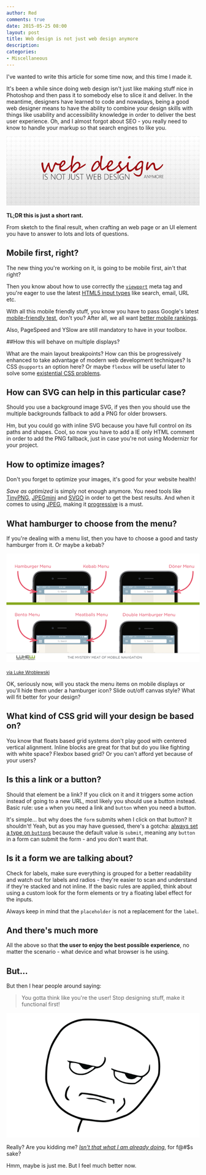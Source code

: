 ```yaml
---
author: Red
comments: true
date: 2015-05-25 08:00
layout: post
title: Web design is not just web design anymore
description: 
categories:
- Miscellaneous
---
```


I've wanted to write this article for some time now, and this time I made it. 

It's been a while since doing web design isn't just like making stuff nice in Photoshop and then pass it to somebody else to slice it and deliver. In the meantime, designers have learned to code and nowadays, being a good web designer means to have the ability to combine your design skills with things like usability and accessibility knowledge in order to deliver the best user experience. Oh, and I almost forgot about SEO - you really need to know to handle your markup so that search engines to like you.

![web design](/wp-content/uploads/2015/05/webdesign.png)

<!-- more -->

**TL;DR this is just a short rant.**

From sketch to the final result, when crafting an web page or an UI element you have to answer to lots and lots of questions.

## Mobile first, right?
The new thing you're working on it, is going to be mobile first, ain't that right? 

Then you know about how to use correctly the [`viewport`](http://webdesign.tutsplus.com/tutorials/quick-tip-dont-forget-the-viewport-meta-tag--webdesign-5972) meta tag and you're eager to use the latest [HTML5 input types](http://html5doctor.com/html5-forms-input-types/) like search, email, URL etc.

With all this mobile friendly stuff, you know you have to pass Google's latest [mobile-friendly test](https://www.google.com/webmasters/tools/mobile-friendly/), don't you? After all, we all want [better mobile rankings](http://www.advancedwebranking.com/blog/google-mobile-update-study/). 

Also, PageSpeed and YSlow are still mandatory to have in your toolbox. 

##How this will behave on multiple displays?

What are the main layout breakpoints? How can this be progressively enhanced to take advantage of modern web development techniques? Is CSS `@supports` an option here? Or maybe `flexbox` will be useful later to solve some [existential CSS problems](http://philipwalton.github.io/solved-by-flexbox/).

## How can SVG can help in this particular case?
Should you use a background image SVG, if yes then you should use the multiple backgrounds fallback to add a PNG for older browsers. 

Hm, but you could go with inline SVG because you have full control on its paths and shapes. Cool, so now you have to add a IE only HTML comment in order to add the PNG fallback, just in case you're not using Modernizr for your project.

## How to optimize images?

Don't you forget to optimize your images, it's good for your website health!

*Save as optimized* is simply not enough anymore. You need tools like [TinyPNG](https://tinypng.com/), [JPEGmini](http://www.jpegmini.com/) and [SVGO](https://jakearchibald.github.io/svgomg/) in order to get the best results. And when it comes to using [JPEG](http://sixrevisions.com/graphics-design/jpeg-101-a-crash-course-guide-on-jpeg/), making it [progressive](http://calendar.perfplanet.com/2012/progressive-jpegs-a-new-best-practice/) is a must.

## What hamburger to choose from the menu?

If you're dealing with a menu list, then you have to choose a good and tasty hamburger from it. Or maybe a kebab?

![web design](/wp-content/uploads/2015/05/mobile.png)

<small>[via Luke Wroblewski](https://twitter.com/lukew/status/591296890030915585)</small>

OK, seriously now, will you stack the menu items on mobile displays or you'll hide them under a hamburger icon? Slide out/off canvas style? What will fit better for your design?

## What kind of CSS grid will  your design be based on?
You know that floats based grid systems don't play good with centered vertical alignment. Inline blocks are great for that but do you like fighting with white space? Flexbox based grid? Or you can't afford yet because of your users?

## Is this a link or a button?
Should that element be a link? If you click on it and it triggers some action instead of going to a new URL, most likely you should use a button instead. Basic rule: use `a` when you need a link and `button` when you need a button. 

It's simple... but why does the `form` submits when I click on that button? It shouldn't! Yeah, but as you may have guessed, there's a gotcha: [always set a type on `button`s](http://wtfhtmlcss.com/#buttons-type) because the default value is `submit`, meaning any `button` in a form can submit the form - and you don't want that.


## Is it a form we are talking about? 
Check for labels, make sure everything is grouped for a better readability and watch out for labels and radios - they're easier to scan and understand if they're stacked and not inline. If the basic rules are applied, think about using a custom look for the form elements or try a floating label effect for the inputs.

Always keep in mind that the `placeholder` is not a replacement for the `label`.

## And there's much more

All the above so that **the user to enjoy the best possible experience**, no matter the scenario - what device and what browser is he using.

## But...

But then I hear people around saying: 

> You gotta think like you're the user! Stop designing stuff, make it functional first! 

![Are you kidding me?](/wp-content/uploads/2015/05/really.png)

Really? Are you kidding me? [*Isn't that what I am already doing*](/becoming-a-better-developer/), for f@#$s sake?

Hmm, maybe is just me. But I feel much better now.